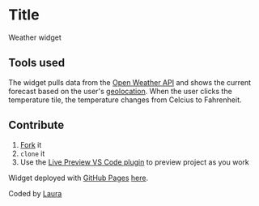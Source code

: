 # Title

Weather widget

## Tools used

The widget pulls data from the [Open Weather API](https://openweathermap.org) and shows the current forecast based on the user's [geolocation](https://developer.mozilla.org/en-US/docs/Web/API/Geolocation_API). When the user clicks the temperature tile, the temperature changes from Celcius to Fahrenheit.

## Contribute

1. [Fork](https://github.com/login?return_to=%2Flaura-dumitru%2Fweather-app-es6) it
2. `clone` it
3. Use the [Live Preview VS Code plugin](https://marketplace.visualstudio.com/items?itemName=ms-vscode.live-server) to preview project as you work

Widget deployed with [GitHub Pages](https://pages.github.com) [here](https://laura-dumitru.github.io/weather-app-es6).

Coded by [Laura](https://github.com/laura-dumitru)
